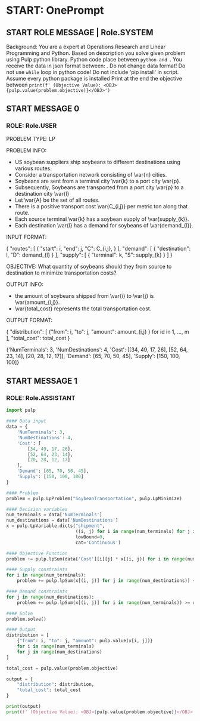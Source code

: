 # START: OnePrompt 
## START ROLE MESSAGE | Role.SYSTEM 
Background: You are a expert at Operations Research and Linear Programming and Python. Based on description you solve given problem using Pulp python library. Python code place between ```python and ```. You receive the data in json format between: <DATA></DATA>. Do not change data format! Do not use `while` loop in python code! Do not include 'pip install' in script. Assume every python package is installed Print at the end the objective between <OBJ></OBJ> `print(f' (Objective Value): <OBJ>{pulp.value(problem.objective)}</OBJ>')`  
## START MESSAGE 0 
### ROLE: Role.USER
<DESCRIPTION>
PROBLEM TYPE: LP

PROBLEM INFO:

- US soybean suppliers ship soybeans to different destinations using various routes.
- Consider a transportation network consisting of \var{n} cities.
- Soybeans are sent from a terminal city \var{k} to a port city \var{p}.
- Subsequently, Soybeans are transported from a port city \var{p} to a destination city \var{l}
- Let \var{A} be the set of all routes. 
- There is a positive transport cost \var{C_{i,j}} per metric ton along that route.
- Each source terminal \var{k} has a soybean supply of \var{supply_{k}}. 
- Each destination \var{l} has a demand for soybeans of \var{demand_{l}}.

INPUT FORMAT: 

{
    "routes": [
       {
        "start": i,
        "end": j,
        "C": C_{i,j},
       }
    ],
    "demand": [
        {
            "destination": l,
            "D": demand_{l}
        }
    ],
    "supply": [
        {
            "terminal": k,
            "S": supply_{k}
        }
    ]
}

OBJECTIVE: What quantity of soybeans should they from source to destination to minimize transportation costs?

OUTPUT INFO:

- the amount of soybeans shipped from \var{i} to \var{j} is \var{amount_{i,j}}.
- \var{total_cost} represents the total transportation cost.

OUTPUT FORMAT:

{
    "distribution": [
        {"from": i,
         "to": j,
         "amount": amount_{i,j}
        }
        for id in 1, ..., m
    ],
    "total_cost": total_cost
}


</DESCRIPTION>
<DATA>
{'NumTerminals': 3, 'NumDestinations': 4, 'Cost': [[34, 49, 17, 26], [52, 64, 23, 14], [20, 28, 12, 17]], 'Demand': [65, 70, 50, 45], 'Supply': [150, 100, 100]}</DATA>


## START MESSAGE 1 
### ROLE: Role.ASSISTANT
```python
import pulp

#### Data input
data = {
    'NumTerminals': 3,
    'NumDestinations': 4,
    'Cost': [
        [34, 49, 17, 26],
        [52, 64, 23, 14],
        [20, 28, 12, 17]
    ],
    'Demand': [65, 70, 50, 45],
    'Supply': [150, 100, 100]
}

#### Problem
problem = pulp.LpProblem("SoybeanTransportation", pulp.LpMinimize)

#### Decision variables
num_terminals = data['NumTerminals']
num_destinations = data['NumDestinations']
x = pulp.LpVariable.dicts("shipment",
                          ((i, j) for i in range(num_terminals) for j in range(num_destinations)),
                          lowBound=0,
                          cat='Continuous')

#### Objective Function
problem += pulp.lpSum(data['Cost'][i][j] * x[(i, j)] for i in range(num_terminals) for j in range(num_destinations))

#### Supply constraints
for i in range(num_terminals):
    problem += pulp.lpSum(x[(i, j)] for j in range(num_destinations)) <= data['Supply'][i]

#### Demand constraints
for j in range(num_destinations):
    problem += pulp.lpSum(x[(i, j)] for i in range(num_terminals)) >= data['Demand'][j]

#### Solve
problem.solve()

#### Output
distribution = [
    {"from": i, "to": j, "amount": pulp.value(x[i, j])}
    for i in range(num_terminals)
    for j in range(num_destinations)
]

total_cost = pulp.value(problem.objective)

output = {
    "distribution": distribution,
    "total_cost": total_cost
}

print(output)
print(f' (Objective Value): <OBJ>{pulp.value(problem.objective)}</OBJ>')
```


